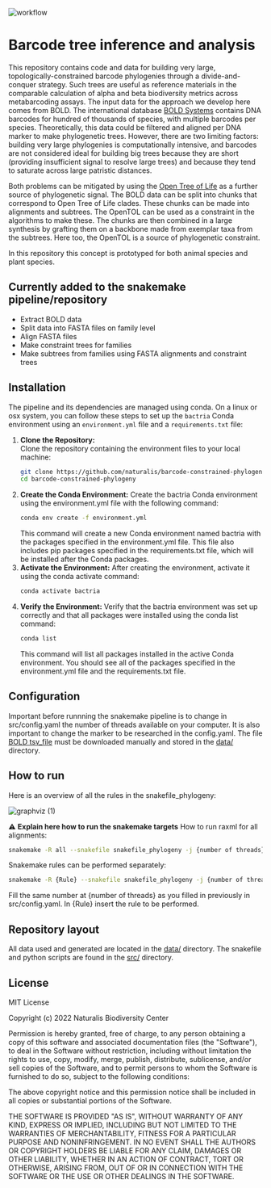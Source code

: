 ![workflow](https://github.com/naturalis/barcode-constrained-phylogeny/actions/workflows/python-package-conda.yml/badge.svg)

# Barcode tree inference and analysis
This repository contains code and data for building very large, topologically-constrained barcode phylogenies through a divide-and-conquer strategy. Such trees are useful as reference materials in the comparable calculation of alpha and beta biodiversity metrics across metabarcoding assays. The input data for the approach we develop here comes from BOLD. The international database [BOLD Systems](https://www.boldsystems.org/index.php) contains DNA barcodes for hundred of thousands of species, with multiple barcodes per species. Theoretically, this data could be filtered and aligned per DNA marker to make phylogenetic trees. However, there are two limiting factors: building very large phylogenies is computationally intensive, and barcodes are not considered ideal for building big trees because they are short (providing insufficient signal to resolve large trees) and because they tend to saturate across large patristic distances.

Both problems can be mitigated by using the [Open Tree of Life](https://tree.opentreeoflife.org/opentree/argus/opentree13.4@ott93302) as a further source of phylogenetic signal. The BOLD data can be split into chunks that correspond to Open Tree of Life clades. These chunks can be made into alignments and subtrees. The OpenTOL can be used as a constraint in the algorithms to make these. The chunks are then combined in a large synthesis by grafting them on a backbone made from exemplar taxa from the subtrees. Here too, the OpenTOL is a source of phylogenetic constraint.

In this repository this concept is prototyped for both animal species and plant species.

## Currently added to the snakemake pipeline/repository
- Extract BOLD data
- Split data into FASTA files on family level
- Align FASTA files
- Make constraint trees for families 
- Make subtrees from families using FASTA alignments and constraint trees 

## Installation

The pipeline and its dependencies are managed using conda. On a linux or osx system, you can follow these steps to set up the `bactria` Conda environment using an `environment.yml` file and a `requirements.txt` file:

1. **Clone the Repository:**  
   Clone the repository containing the environment files to your local machine:
   ```bash
   git clone https://github.com/naturalis/barcode-constrained-phylogeny.git
   cd barcode-constrained-phylogeny
   ```
2. **Create the Conda Environment:**
   Create the bactria Conda environment using the environment.yml file with the following command:
   ```bash
   conda env create -f environment.yml
   ```
   This command will create a new Conda environment named bactria with the packages specified in the environment.yml file. This file also includes pip packages specified in the requirements.txt file, which will be installed after the Conda packages.
3. **Activate the Environment:**
   After creating the environment, activate it using the conda activate command:
   ```bash
   conda activate bactria
   ```
4. **Verify the Environment:**
   Verify that the bactria environment was set up correctly and that all packages were installed using the conda list command:
   ```bash
   conda list
   ```
   This command will list all packages installed in the active Conda environment. You should see all of the packages specified in the environment.yml file and the requirements.txt file.

## Configuration
Important before runnning the snakemake pipeline is to change in src/config.yaml the number of threads available on your computer. It is also important to change the marker to be researched in the config.yaml. The file [BOLD tsv_file](https://www.boldsystems.org/index.php/datapackage?id=BOLD_Public.30-Dec-2022) must be downloaded manually and stored in the [data/](data/) directory.

## How to run
Here is an overview of all the rules in the snakefile_phylogeny:

![graphviz (1)](https://github.com/naturalis/barcode-constrained-phylogeny/assets/70514560/2b7eb955-f3bc-4126-a7b4-e361a88f4010)

⚠️ **Explain here how to run the snakemake targets**
How to run raxml for all alignments:
```bash 
snakemake -R all --snakefile snakefile_phylogeny -j {number of threads}
```
Snakemake rules can be performed separately:
```bash 
snakemake -R {Rule} --snakefile snakefile_phylogeny -j {number of threads}
```
Fill the same number at {number of threads} as you filled in previously in src/config.yaml.
In {Rule} insert the rule to be performed.

## Repository layout

All data used and generated are located in the [data/](data/) directory. 
The snakefile and python scripts are found in the [src/](src/) directory. 

## License

MIT License

Copyright (c) 2022 Naturalis Biodiversity Center

Permission is hereby granted, free of charge, to any person obtaining a copy
of this software and associated documentation files (the "Software"), to deal
in the Software without restriction, including without limitation the rights
to use, copy, modify, merge, publish, distribute, sublicense, and/or sell
copies of the Software, and to permit persons to whom the Software is
furnished to do so, subject to the following conditions:

The above copyright notice and this permission notice shall be included in all
copies or substantial portions of the Software.

THE SOFTWARE IS PROVIDED "AS IS", WITHOUT WARRANTY OF ANY KIND, EXPRESS OR
IMPLIED, INCLUDING BUT NOT LIMITED TO THE WARRANTIES OF MERCHANTABILITY,
FITNESS FOR A PARTICULAR PURPOSE AND NONINFRINGEMENT. IN NO EVENT SHALL THE
AUTHORS OR COPYRIGHT HOLDERS BE LIABLE FOR ANY CLAIM, DAMAGES OR OTHER
LIABILITY, WHETHER IN AN ACTION OF CONTRACT, TORT OR OTHERWISE, ARISING FROM,
OUT OF OR IN CONNECTION WITH THE SOFTWARE OR THE USE OR OTHER DEALINGS IN THE
SOFTWARE.
